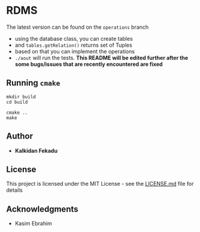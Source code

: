 

# RDMS

The latest version can be found on the `operations` branch
- using the database class, you can create tables
- and `tables.getRelation()` returns set of Tuples
- based on that you can implement the operations
- `./aout` will run the tests.
**This README will be edited further after the some bugs/issues that are recently encountered are fixed**


## Running `cmake`

```
mkdir build
cd build

cmake ..
make

```

## Author

* **Kalkidan Fekadu**

## License

This project is licensed under the MIT License - see the [LICENSE.md](LICENSE.md) file for details

## Acknowledgments

* Kasim Ebrahim


